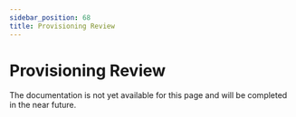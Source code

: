 ```yaml
---
sidebar_position: 68
title: Provisioning Review
---
```


# Provisioning Review

The documentation is not yet available for this page and will be completed in the near future.
